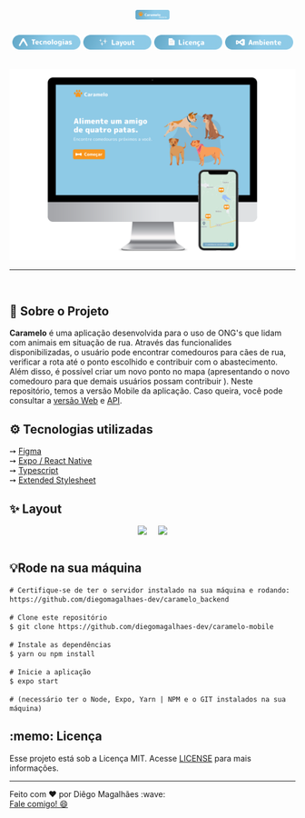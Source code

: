 <h1 align="center">
    <img  style="max-width:60px" alt="Caramelo Web" src="./src/images/readmeLogo.png" />
    <br>
 
</h1>


<h4 align="center">
  
</h4>
<p align="center" style="justify-content:center; display: flex; gap: 5px; flex-wrap: wrap;">
  <a style="max-width: 120px" href="#tecnologias"> <img src="./src/images/technologies.png"></a>
  <a style="max-width: 120px"  href="#layout"> <img src="./src/images/layout.png"></a>
  <a style="max-width: 120px"  href="#license"> <img src="./src/images/license.png"></a>
   <a  style="max-width: 120px" href="#license"> <img src="./src/images/enviroument.png"></a>
</p>
<br>

<div align="center">
    <img src="./src/images/imac.png">
<hr>
</div><br>
<h2 id="sobre">🔎 Sobre o Projeto</h2>
<b>Caramelo</b> é uma aplicação desenvolvida para o uso de ONG's que lidam com animais em situação de rua. Através das funcionalides disponibilizadas, o usuário pode encontrar comedouros para cães de rua, verificar a rota até o ponto escolhido e contribuir com o abastecimento. Além disso, é possível criar um novo ponto no mapa (apresentando o novo comedouro para que demais usuários possam contribuir ). Neste repositório, temos a versão Mobile da aplicação. Caso queira, você pode consultar a <a href="https://github.com/diegomagalhaes-dev/caramelo_webApp">versão Web</a> e <a href="https://github.com/diegomagalhaes-dev/caramelo_backend">API</a>.  

<br>
<h2 id="tecnologias">⚙️ Tecnologias utilizadas</h2>
➙ <a href="https://figma.com/">Figma </a> <br>
➙ <a href="https://expo.dev/">Expo / React Native</a><br>
➙ <a href="https://www.typescriptlang.org/">Typescript </a> <br>
➙ <a href="https://github.com/vitalets/react-native-extended-stylesheet">Extended Stylesheet</a> <br>

<h2 id="layout">✨ Layout</h2>
<div align="center" style="display: flex; align-items: center; justify-content: center; gap: 20px; flex-wrap: wrap">
<img src="./src/images/visit.gif">
<img src="./src/images/create.gif">

</div>
<br>

<h2>💡Rode na sua máquina</h2>

```
# Certifique-se de ter o servidor instalado na sua máquina e rodando: https://github.com/diegomagalhaes-dev/caramelo_backend 

# Clone este repositório
$ git clone https://github.com/diegomagalhaes-dev/caramelo-mobile

# Instale as dependências
$ yarn ou npm install

# Inicie a aplicação
$ expo start 

# (necessário ter o Node, Expo, Yarn | NPM e o GIT instalados na sua máquina)
```

<h2 id="license"> :memo: Licença</h2>

Esse projeto está sob  a Licença MIT. Acesse [LICENSE](https://github.com/diegomagalhaes-dev/caramelo-mobile/blob/master/LICENSE) para mais informações.
<hr>
Feito com ♥ por Diêgo Magalhães :wave: <br><a href="https://www.linkedin.com/in/magalhaesdiego/">Fale comigo! 😄</a>
